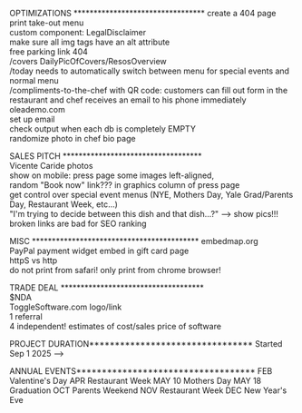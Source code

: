 OPTIMIZATIONS *********************************
create a 404 page  
print take-out menu  
custom component: LegalDisclaimer  
make sure all img tags have an alt attribute  
free parking link 404  
/covers DailyPicOfCovers/ResosOverview  
/today needs to automatically switch between menu for special events and normal menu  
/compliments-to-the-chef with QR code: customers can fill out form in the restaurant and chef receives an email to his phone immediately  
oleademo.com  
set up email    
check output when each db is completely EMPTY  
randomize photo in chef bio page  
  

SALES PITCH ***********************************  
Vicente Caride photos  
show on mobile: press page some images left-aligned,  
random "Book now" link??? in graphics column of press page    
get control over special event menus (NYE, Mothers Day, Yale Grad/Parents Day, Restaurant Week, etc...)  
"I'm trying to decide between this dish and that dish...?" --> show pics!!!  
broken links are bad for SEO ranking  
  
   
MISC ******************************************
embedmap.org  
PayPal payment widget embed in gift card page  
httpS vs http  
do not print from safari! only print from chrome browser!  
  
  
TRADE DEAL ************************************  
$NDA  
ToggleSoftware.com logo/link  
1 referral  
4 independent! estimates of cost/sales price of software  


PROJECT DURATION********************************
Started Sep 1 2025 -->



ANNUAL EVENTS***********************************
FEB Valentine's Day
APR Restaurant Week
MAY 10 Mothers Day
MAY 18 Graduation
OCT Parents Weekend
NOV Restaurant Week
DEC New Year's Eve